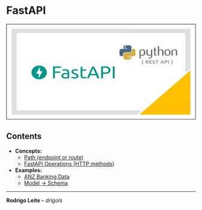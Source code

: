 # FastAPI

![logo](res/logo.png)

## Contents

 - **Concepts:**
   - [Path (endpoint or route)](modules/path.md)
   - [FastAPI Operations (HTTP methods)](modules/operations.md)
 - **Examples:**
   - [ANZ Banking Data](modules/examples/banking-data)
   - [Model → Schema](modules/model-schema.md)

---

**Rodrigo Leite -** *drigols*
